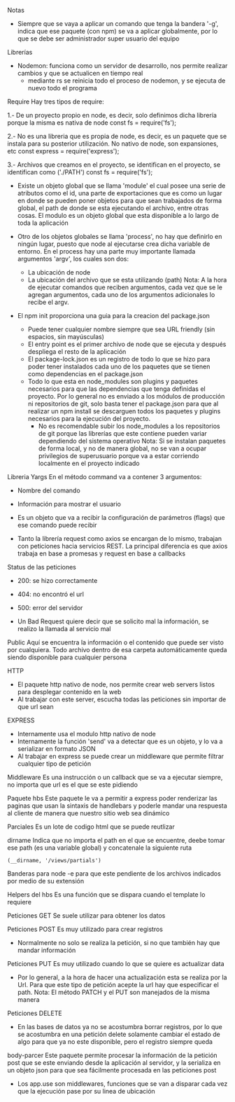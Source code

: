 Notas
- Siempre que se vaya a aplicar un comando que tenga la bandera '-g', indica que ese paquete (con npm)
se va a aplicar globalmente, por lo que se debe ser administrador super usuario del equipo

Librerías
- Nodemon: funciona como un servidor de desarrollo, nos permite realizar cambios y que se actualicen en tiempo real
  * mediante rs se reinicia todo el proceso de nodemon, y se ejecuta de nuevo todo el programa

Require
Hay tres tipos de require:

1.- De un proyecto propio en node, es decir, solo definimos dicha librería porque la misma es nativa de node
const fs = require('fs');   

2.- No es una libreria que es propia de node, es decir, es un paquete que se instala para su posterior utilización. No nativo de node, son expansiones, etc
const express = require('express');

3.- Archivos que creamos en el proyecto, se identifican en el proyecto, se identifican como ('./PATH')
const fs = require('fs');


- Existe un objeto global que se llama 'module' el cual posee una serie de atributos como el id, una parte de exportaciones que es como un lugar en donde se pueden poner objetos para que sean trabajados de forma global, el path de donde se esta ejecutando el archivo, entre otras cosas.
El modulo es un objeto global que esta disponible a lo largo de toda la aplicación

- Otro de los objetos globales se llama 'process', no hay que definirlo en ningún lugar, puesto que node al ejecutarse crea dicha variable de entorno.
En el process hay una parte muy importante llamada argumentos 'argv', los cuales son dos:
  - La ubicación de node
  - La ubicación del archivo que se esta utilizando (path)
Nota: A la hora de ejecutar comandos que reciben argumentos, cada vez que se le agregan argumentos, cada uno de los argumentos adicionales lo recibe el argv.

- El npm init proporciona una guia para la creacion del package.json  
  * Puede tener cualquier nombre siempre que sea URL friendly (sin espacios, sin mayúsculas)
  * El entry point es el primer archivo de node que se ejecuta y después despliega el resto de la aplicación
  * El package-lock.json es un registro de todo lo que se hizo para poder tener instalados cada uno de los paquetes que se tienen como dependencias en el package.json
  * Todo lo que esta en node_modules son plugins y paquetes necesarios para que las dependencias que tenga definidas el proyecto. Por lo general no es enviado a los módulos de producción ni repositorios de git, solo basta tener el package.json para que al realizar un npm install se descarguen todos los paquetes y plugins necesarios para la ejecución del proyecto.
    + No es recomendable subir los node_modules a los repositorios de git porque las librerías que este contiene pueden variar dependiendo del sistema operativo
Nota: Si se instalan paquetes de forma local, y no de manera global, no se van a ocupar privilegios de superusuario porque va a estar corriendo localmente en el proyecto indicado


Libreria Yargs
En el método command va a contener 3 argumentos:
  - Nombre del comando
  - Información para mostrar el usuario
  - Es un objeto que va a recibir la configuración de parámetros (flags) que ese comando puede recibir


- Tanto la librería request como axios se encargan de lo mismo, trabajan con peticiones hacia servicios REST.
La principal diferencia es que axios trabaja en base a promesas y request en base a callbacks

Status de las peticiones
- 200: se hizo correctamente
- 404: no encontró el url
- 500: error del servidor

- Un Bad Request quiere decir que se solicito mal la información, se realizo la llamada al servicio mal

Public
Aquí se encuentra la información o el contenido que puede ser visto por cualquiera.
Todo archivo dentro de esa carpeta automáticamente queda siendo disponible para cualquier persona

HTTP
- El paquete http nativo de node, nos permite crear web servers listos para desplegar contenido en la web
- Al trabajar con este server, escucha todas las peticiones sin importar de que url sean

EXPRESS
- Internamente usa el modulo http nativo de node
- Internamente la función 'send' va a detectar que es un objeto, y lo va a serializar en formato JSON
- Al trabajar en express se puede crear un middleware que permite filtrar cualquier tipo de petición

Middleware
Es una instrucción o un callback que se va a ejecutar siempre, no importa que url es el que se este pidiendo

Paquete hbs
Este paquete le va a permitir a express poder renderizar las paginas que usan la sintaxis de handlebars y poderle mandar una respuesta al cliente de manera que nuestro sitio web sea dinámico

Parciales
Es un lote de codigo html que se puede reutlizar

dirname
Indica que no importa el path en el que se encuentre, deebe tomar ese path (es una variable global) y concatenale la siguiente ruta
```
(__dirname, '/views/partials')
```

Banderas para node
-e para que este pendiente de los archivos indicados por medio de su extensión

Helpers del hbs
Es una función que se dispara cuando el template lo requiere

Peticiones GET
Se suele utilizar para obtener los datos

Peticiones POST
Es muy utilizado para crear registros
- Normalmente no solo se realiza la petición, si no que también hay que mandar información

Peticiones PUT
Es muy utilizado cuando lo que se quiere es actualizar data
* Por lo general, a la hora de hacer una actualización esta se realiza por la Url. Para que este tipo de petición acepte la url hay que especificar el path.
Nota: El método PATCH y el PUT son manejados de la misma manera

Peticiones DELETE
* En las bases de datos ya no se acostumbra borrar registros, por lo que se acostumbra en una petición delete solamente cambiar el estado de algo para que ya no este disponible, pero el registro siempre queda

body-parcer
Este paquete permite procesar la información de la petición post que se este enviando desde la aplicación al servidor, y la serializa en un objeto json para que sea fácilmente procesada en las peticiones post

- Los app.use son middlewares, funciones que se van a disparar cada vez que la ejecución pase por su linea de ubicación

